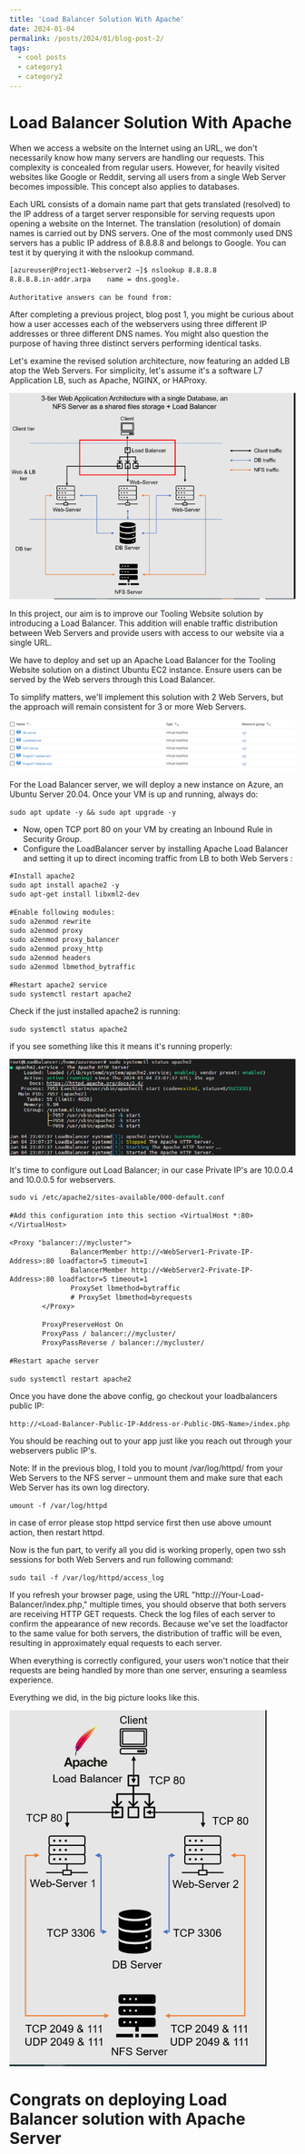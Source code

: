```yaml
---
title: 'Load Balancer Solution With Apache'
date: 2024-01-04
permalink: /posts/2024/01/blog-post-2/
tags:
  - cool posts
  - category1
  - category2
---
```


Load Balancer Solution With Apache
===========================

When we access a website on the Internet using an URL, we don't necessarily know how many servers are handling our requests. This complexity is concealed from regular users. However, for heavily visited websites like Google or Reddit, serving all users from a single Web Server becomes impossible. This concept also applies to databases.

Each URL consists of a domain name part that gets translated (resolved) to the IP address of a target server responsible for serving requests upon opening a website on the Internet. The translation (resolution) of domain names is carried out by DNS servers. One of the most commonly used DNS servers has a public IP address of 8.8.8.8 and belongs to Google. You can test it by querying it with the nslookup command.

```
[azureuser@Project1-Webserver2 ~]$ nslookup 8.8.8.8
8.8.8.8.in-addr.arpa    name = dns.google.

Authoritative answers can be found from:
```

After completing a previous project, blog post 1, you might be curious about how a user accesses each of the webservers using three different IP addresses or three different DNS names. You might also question the purpose of having three distinct servers performing identical tasks.

Let's examine the revised solution architecture, now featuring an added LB atop the Web Servers. For simplicity, let's assume it's a software L7 Application LB, such as Apache, NGINX, or HAProxy.

![](/images/loadbalancer.png)

In this project, our aim is to improve our Tooling Website solution by introducing a Load Balancer. This addition will enable traffic distribution between Web Servers and provide users with access to our website via a single URL.

We have to deploy and set up an Apache Load Balancer for the Tooling Website solution on a distinct Ubuntu EC2 instance. Ensure users can be served by the Web servers through this Load Balancer.

To simplify matters, we'll implement this solution with 2 Web Servers, but the approach will remain consistent for 3 or more Web Servers.

![](/images/vm-resources.png)

For the Load Balancer server, we will deploy a new instance on Azure, an Ubuntu Server 20.04. Once your VM is up and running, always do:

`sudo apt update -y && sudo apt upgrade -y`

- Now, open TCP port 80 on your VM by creating an Inbound Rule in Security Group.
- Configure the LoadBalancer server by installing Apache Load Balancer and setting it up to direct incoming traffic from LB to both Web Servers :

```
#Install apache2
sudo apt install apache2 -y
sudo apt-get install libxml2-dev

#Enable following modules:
sudo a2enmod rewrite
sudo a2enmod proxy
sudo a2enmod proxy_balancer
sudo a2enmod proxy_http
sudo a2enmod headers
sudo a2enmod lbmethod_bytraffic

#Restart apache2 service
sudo systemctl restart apache2
```

Check if the just installed apache2 is running: 

`sudo systemctl status apache2`

if you see something like this it means it's running properly:

![](/images/apache2.png)

It's time to configure out Load Balancer; in our case Private IP's are 10.0.0.4 and 10.0.0.5 for webservers.

```
sudo vi /etc/apache2/sites-available/000-default.conf

#Add this configuration into this section <VirtualHost *:80>  </VirtualHost>

<Proxy "balancer://mycluster">
               BalancerMember http://<WebServer1-Private-IP-Address>:80 loadfactor=5 timeout=1
               BalancerMember http://<WebServer2-Private-IP-Address>:80 loadfactor=5 timeout=1
               ProxySet lbmethod=bytraffic
               # ProxySet lbmethod=byrequests
        </Proxy>

        ProxyPreserveHost On
        ProxyPass / balancer://mycluster/
        ProxyPassReverse / balancer://mycluster/

#Restart apache server

sudo systemctl restart apache2
```

Once you have done the above config, go checkout your loadbalancers public IP:

`http://<Load-Balancer-Public-IP-Address-or-Public-DNS-Name>/index.php`

You should be reaching out to your app just like you reach out through your webservers public IP's. 

Note: If in the previous blog, I told you to mount /var/log/httpd/ from your Web Servers to the NFS server – unmount them and make sure that each Web Server has its own log directory. 

`umount -f /var/log/httpd`

in case of error please stop httpd service first then use above umount action, then restart httpd.

Now is the fun part, to verify all you did is working properly, open two ssh sessions for both Web Servers and run following command:

`sudo tail -f /var/log/httpd/access_log`

If you refresh your browser page, using the URL "http:///Your-Load-Balancer/index.php," multiple times, you should observe that both servers are receiving HTTP GET requests. Check the log files of each server to confirm the appearance of new records. Because we've set the loadfactor to the same value for both servers, the distribution of traffic will be even, resulting in approximately equal requests to each server.

When everything is correctly configured, your users won't notice that their requests are being handled by more than one server, ensuring a seamless experience.

Everything we did, in the big picture looks like this.

![](/images/apach-loadbalancer.png)


# Congrats on deploying Load Balancer solution with Apache Server